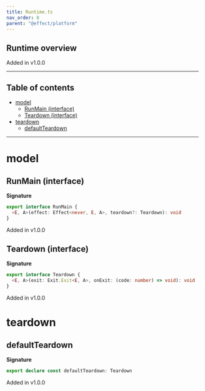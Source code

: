 ```yaml
---
title: Runtime.ts
nav_order: 8
parent: "@effect/platform"
---
```


## Runtime overview

Added in v1.0.0

---

<h2 class="text-delta">Table of contents</h2>

- [model](#model)
  - [RunMain (interface)](#runmain-interface)
  - [Teardown (interface)](#teardown-interface)
- [teardown](#teardown)
  - [defaultTeardown](#defaultteardown)

---

# model

## RunMain (interface)

**Signature**

```ts
export interface RunMain {
  <E, A>(effect: Effect<never, E, A>, teardown?: Teardown): void
}
```

Added in v1.0.0

## Teardown (interface)

**Signature**

```ts
export interface Teardown {
  <E, A>(exit: Exit.Exit<E, A>, onExit: (code: number) => void): void
}
```

Added in v1.0.0

# teardown

## defaultTeardown

**Signature**

```ts
export declare const defaultTeardown: Teardown
```

Added in v1.0.0
